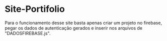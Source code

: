 # Site-Portifolio
 Para o funcionamento desse site basta apenas criar um projeto no firebase, pegar os dados de autenticação gerados
 e inserir nos arquivos de "DADOSFIREBASE.js".
